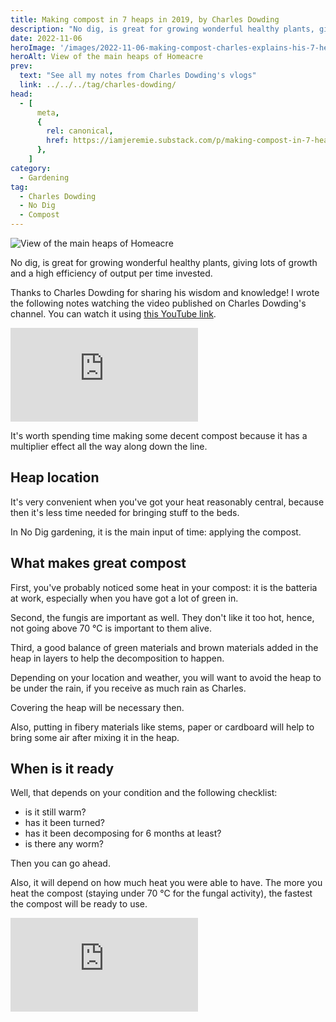 ```yaml
---
title: Making compost in 7 heaps in 2019, by Charles Dowding
description: "No dig, is great for growing wonderful healthy plants, giving lots of growth and a high efficiency of output per time invested."
date: 2022-11-06
heroImage: '/images/2022-11-06-making-compost-charles-explains-his-7-heaps-2019-charles-dowding-hero.jpg'
heroAlt: View of the main heaps of Homeacre
prev:
  text: "See all my notes from Charles Dowding's vlogs"
  link: ../../../tag/charles-dowding/
head:
  - [
      meta,
      {
        rel: canonical,
        href: https://iamjeremie.substack.com/p/making-compost-in-7-heaps-charles-dowding,
      },
    ]
category:
  - Gardening
tag:
  - Charles Dowding
  - No Dig
  - Compost
---
```


![View of the main heaps of Homeacre](/images/2022-11-06-making-compost-charles-explains-his-7-heaps-2019-charles-dowding-hero.jpg 'Credits: image taken from Charles Dowding’s vlog')

No dig, is great for growing wonderful healthy plants, giving lots of growth and a high efficiency of output per time invested.

Thanks to Charles Dowding for sharing his wisdom and knowledge! I wrote the following notes watching the video published on Charles Dowding's channel. You can watch it using [this YouTube link](https://www.youtube.com/watch?v=TeBUX9iEFwg).

<!-- markdownlint-disable MD033 -->
<p class="newsletter-wrapper"><iframe class="newsletter-embed" src="https://iamjeremie.substack.com/embed" frameborder="0" scrolling="no"></iframe></p>

It's worth spending time making some decent compost because it has a multiplier effect all the way along down the line.

## Heap location

It's very convenient when you've got your heat reasonably central, because then it's less time needed for bringing stuff to the beds.

In No Dig gardening, it is the main input of time: applying the compost.

## What makes great compost

First, you've probably noticed some heat in your compost: it is the batteria at work, especially when you have got a lot of green in.

Second, the fungis are important as well. They don't like it too hot, hence, not going above 70 °C is important to them alive.

Third, a good balance of green materials and brown materials added in the heap in layers to help the decomposition to happen.

Depending on your location and weather, you will want to avoid the heap to be under the rain, if you receive as much rain as Charles.

Covering the heap will be necessary then.

Also, putting in fibery materials like stems, paper or cardboard will help to bring some air after mixing it in the heap.

## When is it ready

Well, that depends on your condition and the following checklist:

- is it still warm?
- has it been turned?
- has it been decomposing for 6 months at least?
- is there any worm?

Then you can go ahead.

Also, it will depend on how much heat you were able to have. The more you heat the compost (staying under 70 °C for the fungal activity), the fastest the compost will be ready to use.

<!-- markdownlint-disable MD033 -->
<p class="newsletter-wrapper"><iframe class="newsletter-embed" src="https://iamjeremie.substack.com/embed" frameborder="0" scrolling="no"></iframe></p>
